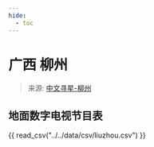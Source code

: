 ```yaml
---
hide:
  - toc
---
```


# 广西 柳州

> 来源: [中文寻星-柳州](http://dtmb.saoing.com/liuzhou.htm)

## 地面数字电视节目表

{{ read_csv("../../data/csv/liuzhou.csv") }}
